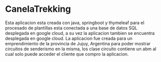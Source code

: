 # CanelaTrekking

Esta aplicacion esta creada con java, springboot y thymeleaf para el procesado de plantillas esta conectada a una base de datos SQL desplegada en google cloud, a su vez la aplicacion tambien se encuentra desplegada en google cloud.
La aplicacion fue creada para un emprendimiento de la provincia de Jujuy, Argentina para poder mostrar circuitos de senderismo en la misma, los clase circuito contiene un abm al cual solo puede acceder el cliente que compro la aplicacion.
